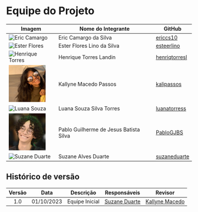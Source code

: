 # **Equipe do Projeto**

| Imagem                                                                               | Nome do Integrante                     | GitHub                                            |
| ------------------------------------------------------------------------------------ | -------------------------------------- | ------------------------------------------------- |
| <img src="https://github.com/ericcs10.png" alt="Eric Camargo" width="100">           | Eric Camargo da Silva                  | [ericcs10](https://github.com/ericcs10)           |
| <img src="https://github.com/esteerlino.png" alt="Ester Flores" width="100">         | Ester Flores Lino da Silva             | [esteerlino](https://github.com/esteerlino)       |
| <img src="https://github.com/henriqtorresl.png" alt=" Henrique Torres " width="100"> | Henrique Torres Landin                 | [henriqtorresl](https://github.com/henriqtorresl) |
| <img src="../../assets/images/kallyne.jpeg" alt=" Kallyne Passos " width="100">      | Kallyne Macedo Passos                  | [kalipassos](https://github.com/kalipassos)       |
| <img src="https://github.com/luanatorress.png" alt="Luana Souza" width="100">        | Luana Souza Silva Torres               | [luanatorress](https://github.com/luanatorress)   |
| <img src="../../assets/images/pablo.jpg" alt="Pablo Guilherme" width="100">          | Pablo Guilherme de Jesus Batista Silva | [PabloGJBS](https://github.com/PabloGJBS)         |
| <img src="https://github.com/suzaneduarte.png" alt="Suzane Duarte" width="100">      | Suzane Alves Duarte                    | [suzaneduarte](https://github.com/suzaneduarte)   |

## Histórico de versão

| Versão |    Data    |             Descrição             |                                       Responsáveis                                       |                    Revisor                    |
| :-----: | :--------: | :---------------------------------: | :----------------------------------------------------------------------------------------: | :-------------------------------------------: |
| 1.0| 01/10/2023 | Equipe Inicial | [Suzane Duarte](https://github.com/suzaneduarte) | [Kallyne Macedo](https://github.com/kalipassos) |